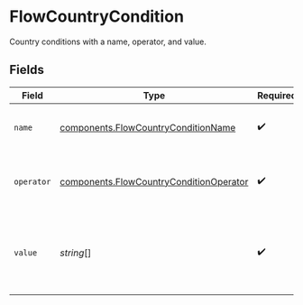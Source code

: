 # FlowCountryCondition

Country conditions with a name, operator, and value.


## Fields

| Field                                                                                              | Type                                                                                               | Required                                                                                           | Description                                                                                        | Example                                                                                            |
| -------------------------------------------------------------------------------------------------- | -------------------------------------------------------------------------------------------------- | -------------------------------------------------------------------------------------------------- | -------------------------------------------------------------------------------------------------- | -------------------------------------------------------------------------------------------------- |
| `name`                                                                                             | [components.FlowCountryConditionName](../../models/components/flowcountryconditionname.md)         | :heavy_check_mark:                                                                                 | The type of match made for this rule.                                                              | country                                                                                            |
| `operator`                                                                                         | [components.FlowCountryConditionOperator](../../models/components/flowcountryconditionoperator.md) | :heavy_check_mark:                                                                                 | The comparison to make on the country code `value`.                                                | is_one_of                                                                                          |
| `value`                                                                                            | *string*[]                                                                                         | :heavy_check_mark:                                                                                 | Country two-letter ISO codes to compare the transaction to.                                        | [<br/>"US",<br/>"DE"<br/>]                                                                         |